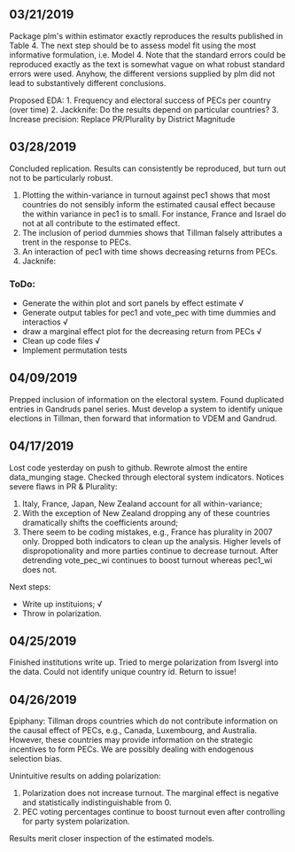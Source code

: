 ## 03/21/2019

Package plm's within estimator exactly reproduces the results published in Table 4.
The next step should be to assess model fit using the most informative 
formulation, i.e. Model 4. Note that the standard errors could be reproduced 
exactly as the text is somewhat vague on what robust standard errors were used.
Anyhow, the different versions supplied by plm did not lead to substantively
different conclusions.

Proposed EDA:
    1. Frequency and electoral success of PECs per country (over time)
    2. Jackknife: Do the results depend on particular countries?
    3. Increase precision: Replace PR/Plurality by District Magnitude

## 03/28/2019

Concluded replication. Results can consistently be reproduced, but turn out not to be particularly robust.

1. Plotting the within-variance in turnout against pec1 shows that most countries do not sensibly inform the estimated causal effect because the within variance in pec1 is to small. For instance, France and Israel do not at all contribute to the estimated effect.
2. The inclusion of period dummies shows that Tillman falsely attributes a trent in the response to PECs.
3. An interaction of pec1 with time shows decreasing returns from PECs.
4. Jacknife: 

### ToDo:
- Generate the within plot and sort panels by effect estimate √
- Generate output tables for pec1 and vote_pec with time dummies and interactios √
- draw a marginal effect plot for the decreasing return from PECs √
- Clean up code files √
- Implement permutation tests

## 04/09/2019

Prepped inclusion of information on the electoral system. Found duplicated entries in Gandruds panel series. Must develop a system to identify unique elections in Tillman, then forward that information to VDEM and Gandrud.

## 04/17/2019

Lost code yesterday on push to github. Rewrote almost the entire data_munging stage. Checked through electoral system indicators. Notices severe flaws in PR & Plurality:
1. Italy, France, Japan, New Zealand account for all within-variance;
2. With the exception of New Zealand dropping any of these countries dramatically shifts the coefficients around;
3. There seem to be coding mistakes, e.g., France has plurality in 2007 only.
Dropped both indicators to clean up the analysis. Higher levels of dispropotionality and more parties continue to decrease turnout. After detrending vote_pec_wi continues to boost turnout whereas pec1_wi does not.

Next steps:

- Write up instituions; √
- Throw in polarization.

## 04/25/2019

Finished institutions write up. Tried to merge polarization from lsvergl into the data. Could not identify unique country id. Return to issue!

## 04/26/2019

Epiphany: Tillman drops countries which do not contribute information on the causal effect of PECs, e.g., Canada, Luxembourg, and Australia. However, these countries may provide information on the strategic incentives to form PECs. We are possibly dealing with endogenous selection bias.

Unintuitive results on adding polarization:

1. Polarization does not increase turnout. The marginal effect is negative and statistically indistinguishable from 0.
2. PEC voting percentages continue to boost turnout even after controlling for party system polarization.

Results merit closer inspection of the estimated models.
